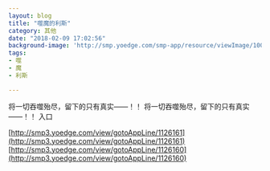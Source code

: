 ```yaml
---
layout: blog
title: "噬魔的利斯"
category: 其他
date: "2018-02-09 17:02:56"
background-image: 'http://smp.yoedge.com/smp-app/resource/viewImage/1004167appline.png'
tags:
- 噬
- 魔
- 利斯

---
```

将一切吞噬殆尽，留下的只有真实——！！
将一切吞噬殆尽，留下的只有真实——！！
入口

[http://smp3.yoedge.com/view/gotoAppLine/1126161](http://smp3.yoedge.com/view/gotoAppLine/1126161)
[http://smp3.yoedge.com/view/gotoAppLine/1126160](http://smp3.yoedge.com/view/gotoAppLine/1126160)

        
